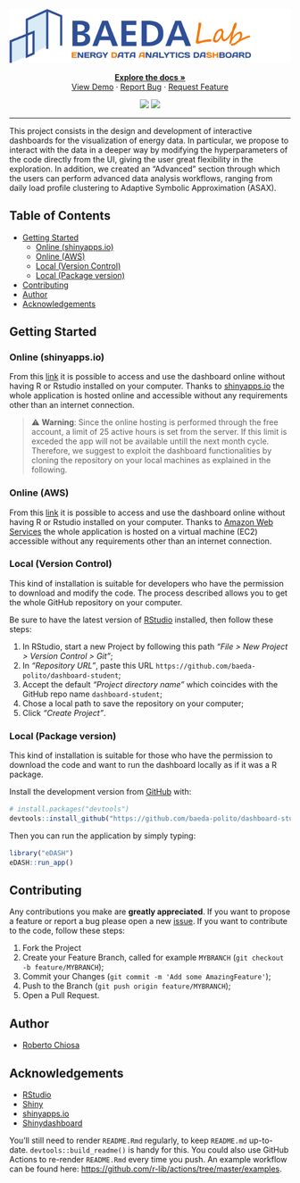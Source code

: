 
<!-- README.md is generated from README.Rmd. Please edit that file -->

<!-- PROJECT LOGO -->

<center>

![](man/figures/BAEDA-logo-dashboard.png)

<p>

<a href="https://github.com/baeda-polito/dashboard-student"><strong>Explore
the docs » </strong></a> <br>
<a href="https://github.com/baeda-polito/dashboard-student">View
Demo</a> ·
<a href="https://github.com/baeda-polito/dashboard-student/issues">Report
Bug</a> ·
<a href="https://github.com/baeda-polito/dashboard-student/issues">Request
Feature</a>

</p>

<!-- badges: start -->

[![](https://img.shields.io/badge/A%20BAEDA%20Lab%20Dashboard-student%20version-blue.svg)](http://www.baeda.polito.it/)
[![](https://img.shields.io/badge/lifecycle-experimental-red.svg)](https://www.tidyverse.org/lifecycle/#experimental)
<!-- badges: end -->

</center>

-----

This project consists in the design and development of interactive
dashboards for the visualization of energy data. In particular, we
propose to interact with the data in a deeper way by modifying the
hyperparameters of the code directly from the UI, giving the user great
flexibility in the exploration. In addition, we created an “Advanced”
section through which the users can perform advanced data analysis
workflows, ranging from daily load profile clustering to Adaptive
Symbolic Approximation (ASAX).

<!-- TABLE OF CONTENTS -->

## Table of Contents

  - [Getting Started](#getting-started)
      - [Online (shinyapps.io)](#online-\(shinyapps.io\))
      - [Online (AWS)](#online-\(aws\))
      - [Local (Version Control)](#local-\(version-control\))
      - [Local (Package version)](#local-\(package-version\))
  - [Contributing](#contributing)
  - [Author](#author)
  - [Acknowledgements](#acknowledgements)

<!-- GETTING STARTED -->

## Getting Started

### Online (shinyapps.io)

From this
[link](https://roberto-chiosa.shinyapps.io/BAEDA_DASHBOARD_STUDENTS/) it
is possible to access and use the dashboard online without having R or
Rstudio installed on your computer. Thanks to
[shinyapps.io](https://www.shinyapps.io/) the whole application is
hosted online and accessible without any requirements other than an
internet connection.

> :warning: **Warning**: Since the online hosting is performed through
> the free account, a limit of 25 active hours is set from the server.
> If this limit is exceded the app will not be available untill the next
> month cycle. Therefore, we suggest to exploit the dashboard
> functionalities by cloning the repository on your local machines as
> explained in the following.

### Online (AWS)

From this
[link](https://roberto-chiosa.shinyapps.io/BAEDA_DASHBOARD_STUDENTS/) it
is possible to access and use the dashboard online without having R or
Rstudio installed on your computer. Thanks to [Amazon Web
Services](https://aws.amazon.com/it/) the whole application is hosted on
a virtual machine (EC2) accessible without any requirements other than
an internet connection.

### Local (Version Control)

This kind of installation is suitable for developers who have the
permission to download and modify the code. The process described allows
you to get the whole GitHub repository on your computer.

Be sure to have the latest version of
[RStudio](https://rstudio.com/products/rstudio/) installed, then follow
these steps:

1.  In RStudio, start a new Project by following this path *“File \> New
    Project \> Version Control \> Git”*;
2.  In *“Repository URL”*, paste this URL
    `https://github.com/baeda-polito/dashboard-student`;
3.  Accept the default *“Project directory name”* which coincides with
    the GitHub repo name `dashboard-student`;
4.  Chose a local path to save the repository on your computer;
5.  Click *“Create Project”*.

### Local (Package version)

This kind of installation is suitable for those who have the permission
to download the code and want to run the dashboard locally as if it was
a R package.

Install the development version from [GitHub](https://github.com/) with:

``` r
# install.packages("devtools")
devtools::install_github("https://github.com/baeda-polito/dashboard-student")
```

Then you can run the application by simply typing:

``` r
library("eDASH")
eDASH::run_app()
```

<!-- CONTRIBUTING -->

## Contributing

Any contributions you make are **greatly appreciated**. If you want to
propose a feature or report a bug please open a new
[issue](https://github.com/baeda-polito/dashboard-student/issues). If
you want to contribute to the code, follow these steps:

1.  Fork the Project
2.  Create your Feature Branch, called for example `MYBRANCH` (`git
    checkout -b feature/MYBRANCH`);
3.  Commit your Changes (`git commit -m 'Add some AmazingFeature'`);
4.  Push to the Branch (`git push origin feature/MYBRANCH`);
5.  Open a Pull Request.

<!-- AUTHORS AND CONTRIBUTORS -->

## Author

  - [Roberto Chiosa]()

<!-- ACKNOWLEDGEMENTS -->

## Acknowledgements

  - [RStudio](https://rstudio.com/)
  - [Shiny](https://shiny.rstudio.com/)
  - [shinyapps.io](https://www.shinyapps.io/)
  - [Shinydashboard](https://rstudio.github.io/shinydashboard/)

You’ll still need to render `README.Rmd` regularly, to keep `README.md`
up-to-date. `devtools::build_readme()` is handy for this. You could also
use GitHub Actions to re-render `README.Rmd` every time you push. An
example workflow can be found here:
<https://github.com/r-lib/actions/tree/master/examples>.

<!-- MARKDOWN LINKS & IMAGES -->

<!-- https://www.markdownguide.org/basic-syntax/#reference-style-links -->
